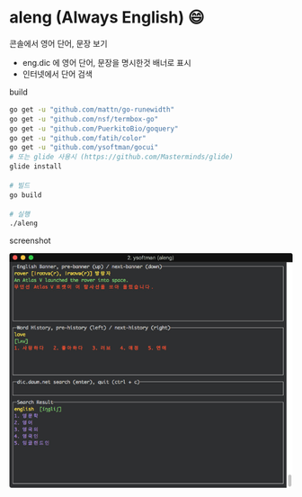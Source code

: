 # aleng (Always English) :smile:
콘솔에서 영어 단어, 문장 보기
- eng.dic 에 영어 단어, 문장을 명시한것 배너로 표시
- 인터넷에서 단어 검색

build
```bash
go get -u "github.com/mattn/go-runewidth"
go get -u "github.com/nsf/termbox-go"
go get -u "github.com/PuerkitoBio/goquery"
go get -u "github.com/fatih/color"
go get -u "github.com/ysoftman/gocui"
# 또는 glide 사용시 (https://github.com/Masterminds/glide)
glide install

# 빌드
go build

# 실행
./aleng
```

screenshot

![](screenshot.jpg)
